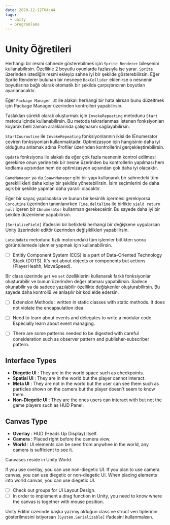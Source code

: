 ```yaml
---
date: 2020-12-12T04:44
tags:
  - unity
  - programlama
---
```


# Unity Öğretileri

Herhangi bir resmi sahnede gösterebilmek için `Sprite Renderer` bileşenini kullanabilirsin. Özellikle 2 boyutlu oyunlarda fazlasıyla işe yarar. `Sprite` üzerinden istediğin resmi ekleyip sahne iyi bir şekilde gösterebilirsin. Eğer Sprite Renderer bulunan bir nesneye `BoxCollider` eklenirse o nesnenin boyutlarına bağlı olarak otomatik bir şekilde çarpıştırıcının boyutları ayarlanacaktır.

Eğer `Package Manager UI` ile alakalı herhangi bir hata alırsan bunu düzeltmek için Package Manager üzerinden kontrolleri yapabilirsin.

Taslakları sürekli olarak oluşturmak için `InvokeRepeating` metodunu `Start` metodu içinde kullanabilirsin. Bu metoda tekrarlanması istenen fonksiyonları koyarak belli zaman aralıklarında çalışmasını sağlayabilirsin.

`StartCouroutine` ile `InvokeRepeating` fonksiyonlarının ikisi de IEnumerator çeviren fonksiyonları kullanmaktadır. Optimizasyon için hangisinin daha iyi olduğunu anlamak adına Profiler üzerinden kontrollerini gerçekleştirebilirsin. 

`Update` fonksiyonu ile alakalı da eğer çok fazla nesnenin kontrol edilmesi gerekirse onun yerine tek bir nesne üzerinden bu kontrollerin yapılması hem kodlama açısından hem de optimizasyon açısından çok daha iyi olacaktır.

`GameManager` ya da `SpawnManager` gibi bir yapı kullanarak bir sahnedeki tüm gereklilikleri daha kolay bir şekilde yönetebilirsin. İsim seçimlerini de daha açık bir şekilde yapman daha yararlı olacaktır.

Eğer bir sayaç yapılacaksa ve bunun bir kesinlik içermesi gerekiyorsa `Coroutine` üzerinden tanımlanırken `Time.deltaTime` ile birlikte `yield return null` içeren bir `IEnumerator` kullanman gerekecektir. Bu sayede daha iyi bir şekilde düzenleme yapabilirsin.

`[SerializeField]` ifadesini bir betikteki herhangi bir değişkene uygularsan Unity üzerindeki editör üzerinden değişiklikleri yapabilirsin.

`LateUpdate` metodunu fizik motorundaki tüm işlemler bittikten sonra görüntülemede işlemler yapmak için kullanabilirsin.

* [ ] Entitiy Component System (ECS) is a part of Data-Oriented Technology Stack (DOTS). It's not about objects or components but actions (PlayerHealth, MoveSpeed).

Bir class üzerinde `get` ve `set` özelliklerini kullanarak farklı fonksiyonlar oluşturabilir ve bunun üzerinden değer ataması yapabilirsin. Sadece okunabilir ya da sadece yazılabilir özellikte değişkenler oluşturabilirsin. Bu sayede daha kontrollü ve anlaşılır bir kod elde edersin.

* [ ] Extension Methods : written in static classes with static methods. It does not violate the encapsulation idea.

* [ ] Need to learn about events and delegates to write a modular code. Especially learn about event managing.

* [ ] There are some patterns needed to be digested with careful consideration such as observer pattern and publisher-subscriber pattern.

## Interface Types
- **Diegetic UI** : They are in the world space such as checkpoints.
- **Spatial UI** : They are in the world but the player cannot interact.
- **Meta UI** : They are not in the world but the user can see them such as particles shown on the camera but the player doesn't seem to know them.
- **Non-Diegetic UI** : They are the ones users can interact with but not the game players such as HUD Panel.

## Canvas Type
- **Overlay** : HUD (Heads Up Display) itself.
- **Camera** : Placed right before the camera view.
- **World** : UI elements can be seen from anywhee in the world, any camera is sufficient to see it.

Canvases reside in Unity World.

If you use overlay, you can use non-diegetic UI. If you plan to use camera canvas, you can use diegetic or non-diegetic UI. When placing elements into world canvas, you can use diegetic UI.

* [ ] Check out groups for UI Layout Design.
* [ ] In order to implement a drag function in Unity, you need to know where the canvas is together with mouse position.

Unity Editör üzerinde başka yazmış olduğun class ve struct veri tiplerinin gösterilmesini istiyorsan `[System.Serializable]` ifadesini kullanmalısın.



